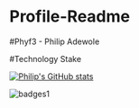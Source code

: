 # Profile-Readme

#Phyf3 - Philip Adewole

#Technology Stake 

[![Philip's GitHub stats](https://github-readme-stats.vercel.app/api?username=Phyf3&show_icons=true)](https://github.com/anuraghazra/github-readme-stats)

![badges1](https://dev-to-uploads.s3.amazonaws.com/uploads/articles/6n8fc8zw8pawxveffitx.png)
